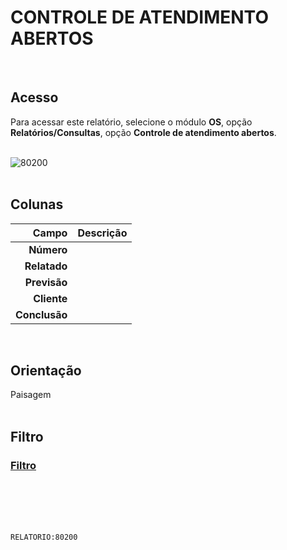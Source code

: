 # CONTROLE DE ATENDIMENTO ABERTOS
<br>

## Acesso
Para acessar este relatório, selecione o módulo **OS**, opção **Relatórios/Consultas**, opção **Controle de atendimento abertos**.
<br>
<br>

![80200](https://raw.githubusercontent.com/netforcews/docs-erp/master/relatorios/imagens/80200.png)
<br>
<br>

## Colunas
Campo | Descrição
--:|---
**Número** | 
**Relatado** | 
**Previsão** | 
**Cliente** | 
**Conclusão** | 
<br>

## Orientação
Paisagem   
<br>

## Filtro
### [Filtro](/geral/filtro-os.md)
<br>
<br>
<br>
<br>

```RELATORIO:80200```

